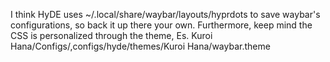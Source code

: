 I think HyDE uses ~/.local/share/waybar/layouts/hyprdots to save waybar's configurations, so back it up there your own. 
Furthermore, keep mind the CSS is personalized through the theme, Es. Kuroi Hana/Configs/,configs/hyde/themes/Kuroi Hana/waybar.theme
